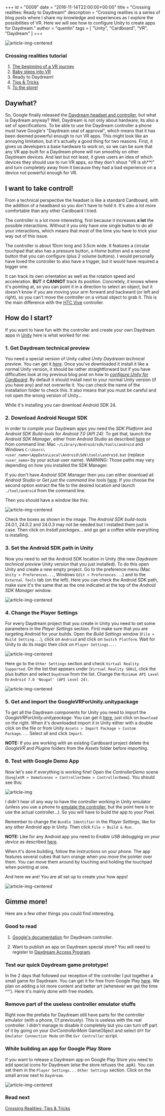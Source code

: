 +++
id = "0009"
date = "2016-11-14T22:00:00+00:00"
title = "Crossing realities: Ready to Daydream!"
description = "Crossing realities is a series of blog posts where I share my knowledge and experiences as I explore the possibilities of VR. Here we will see how to configure Unity to create apps for Daydream."
author = "quentin"
tags = [ "Unity", "Cardboard", "VR", "Daydream" ]
+++

![article-img-centered](/img/blog/0009/output.jpg "Jane Sutherland: Daydream 1895")


### Crossing realities tutorial
1. [The beginning of a VR journey](/blog/crossing-realities-the-beginning-of-a-VR-journey/)
2. [Baby steps into VR](/blog/crossing-realities-baby-steps-into-VR/)
3. Ready to Daydream!
4. [Tips & Tricks](/blog/crossing-realities-tips-and-tricks/)
5. [To the store!](/blog/crossing-realities-to-the-store/)

## Daywhat?
So, Google finally released the [Daydream headset and controller](https://vr.google.com/intl/en_uk/daydream/headset/ "Daydream"), but what is Daydream anyway? Well, Daydream is not only about hardware, its also a set of specifications. To be able to use the Daydream controller a phone must have Google's "Daydream seal of approval", which means that it has been deemed powerful enough to run VR apps. This might look like an annoying limitation, but it's actually a good thing for two reasons. First, it gives us developers a base hardware to work on, so we can be sure that any VR app built for a Daydream phone will run smoothly on other Daydream devices. And last but not least, it gives users an idea of which devices they should use to run VR apps, so they don't shout "VR is sh**!" and turn completely away from it because they had a bad experience on a device not powerful enough for VR.


## I want to take control!
From a technical perspective the headset is like a standard Cardboard, with the addition of a headband so you don't have to hold it. It's also a lot more comfortable than any other Cardboard I tried.

The controller is a lot more interesting, first because it increases **a lot** the possible interactions. Without it you only have one single button to do all your interactions, which means that most of the time you have to trick your way out of this issue.

The controller is about 10cm long and 3.5cm wide. It features a circular touchpad that also has a pressure button, a *Home* button and a second button that you can configure (plus 2 volume buttons). I would personally have loved the controller to also have a trigger, but it would have required a bigger one.

 It can track its own orientation as well as the rotation speed and acceleration. **BUT** it **CANNOT** track its position. Concretely, it knows where it's pointing at, so you can point it in a direction to select an object, but it doesn't know if you are moving your arm forward and backward (or left and right), so you can't move the controller on a virtual object to grab it. This is the main difference with the [HTC Vive](https://www.vive.com/uk/product/ "HTC Vive") controller.


## How do I start?

If you want to have fun with the controller and create your own Daydream apps in [Unity](https://unity3d.com/ "Unity") here is what worked for me:

### 1. Get Daydream technical preview
You need a special version of Unity called *Unity Daydream technical preview*. You can get it [*here*](https://unity3d.com/partners/google/daydream "Daydream technical preview"). Once you've downloaded it install it like a normal Unity version, it should be rather straightforward but if you have difficulties look at my previous blog post on how to [*configure Unity for Cardboard*](/blog/crossing-realities-the-beginning-of-a-VR-journey/ "The beginning of a VR journey"). By default it should install next to your normal Unity version (if you have any) and not overwrite it. You can check the name of the installation folder to check this. It also means that you must be careful and not open the wrong version of Unity...

While it's installing you can download Android SDK 24.

### 2. Download Android Nougat SDK
In order to compile your Daydream apps you need the *SDK Platform* and *Android SDK Build-tools* for *Android 7.0 (API 24)*. To get that, launch the *Android SDK Manager*, either from Android Studio as described [here](https://developer.android.com/studio/intro/update.html#sdk-manager "Android SDK Manager") or from command line: Mac `~/Library/Android/sdk/tools/android` and Windows `C:\Users\<user_name>\AppData\Local\Android\Sdk\tools\android.bat` (replace `<user_name>` by your actual user name). WARNING: Those paths may vary depending on how you installed the SDK Manager.

If you don't have *Android SDK Manager* then you can either download all *Android Studio* or *Get just the command line tools* [here](https://developer.android.com/studio/index.html#downloads "Android Studio"). If you choose the second option extract the file to the desired location and launch `./tool/android` from the command line.

Then you should have a window like this:

![article-img-centered](/img/blog/0009/android_sdk_manager.PNG "Android SDK Manager")

Check the boxes as shown in the image. The *Android SDK build-tools* 24.0.1, 24.0.2 and 24.0.3 may not be needed but I installed them just in case.
Then click on *Install packages...* and go get a coffee while everything is installing.  

### 3. Set the Android SDK path in Unity
Now you need to set the Android SDK location in Unity (the new *Daydream technical preview* Unity version that you just installed).
To do this open Unity and create a new empty project. Go to the preference menu (Mac `Unity > Preferences...`, Windows `Edit > Preferences...`) and to the `External Tools` tab (on the left).
Here you can check the Android SDK path, make sure it's the same that as the one indicated at the top of the *Android SDK Manager* window.

![article-img-centered](/img/blog/0009/unity_android_sdk_path.PNG "Unity Android SDK Path")

### 4. Change the Player Settings  
For every Daydream project that you create in Unity you need to set some parameters in the *Player Settings* section.
First make sure that you are targeting Android for your builds. Open the *Build Settings* window (`File > Build Setting...`), click on `Android` and click on `Switch Platform`.
Wait for Unity to do its magic then click on `Player Settings...`.

![article-img-centered](/img/blog/0009/unity_build_settings.PNG "Unity Build Settings")

Here go to the `Other Settings` section and check `Virtual Reality Supported`. On the list that appears under (`Virtual Reality SDKs`), click the plus button and select `Daydream` from the list.
Change the `Minimum API Level` to `Android 7.0 'Nougat' (API Level 24)`.

![article-img-centered](/img/blog/0009/unity_player_settings.PNG "Unity Player Settings")

### 5. Get and import the GoogleVRForUnity.unitypackage
To get all the Daydream components for Unity you need to import the *GoogleVRForUnity.unitypackage*. You can get it [here](https://github.com/googlevr/gvr-unity-sdk/blob/master/GoogleVRForUnity.unitypackage "GoogleVRForUnity.unitypackage"), just click on `Download` on the right.
When it's downloaded import it in Unity either with a double click on the file or from Unity `Assets > Import Package > Custom Package...`. Select all and click `Import`.

**NOTE:** If you are working with an existing Cardboard project delete the *GoogleVR* and *Plugins* folders from the *Assets* folder before importing.

### 6. Test with Google Demo App
Now let's see if everything is working fine!
Open the *ControllerDemo* scene (`GoogleVR > DemoScenes > ControllerDemo > ControllerDemo`). You should see this:

<img
  class="modal-image"
  src="/img/blog/0009/unity_controller_demo_scene.PNG"
  alt="article-img"
  title="Unity Player Settings">

I didn't hear of any way to have the controller working in Unity emulator (unless you use a phone to [emulate the controller](https://developers.google.com/vr/daydream/dev-kit-setup "Emulate the Daydream controller"), but the point here is to use the actual controller...). So you will have to build the app to your Pixel.

Remember to change the `Bundle Identifier` in the *Player Settings*, like for any other Android app in Unity. Then click `File > Build & Run`.

**NOTE:** Like for any Android app you need to *Enable USB debugging on your device* as described [here](https://docs.unity3d.com/Manual/android-sdksetup.html "Enable USB debugging on your device").

When it's done building, follow the instructions on your phone. The app features several cubes that turn orange when you move the pointer over them. You can move them around by touching and holding the touchpad when pointing at one.

And here we are! You are all set up to create your how apps!

![article-img-centered](/img/blog/0009/fallout_thumb_up.jpg "Fallout Thumb up")


## Gimme more!
Here are a few other things you could find interesting.

### Good to read
1. [Google's documentation](https://developers.google.com/vr/unity/controller-basics "Google's Daydream controller documentation") for Daydream controller.

2. Want to publish an app on Daydream special store? You will need to register to [Daydream Access Program](https://developers.google.com/vr/daydream/daydream-access-program "Daydream Access Program").

### Test our quick Daydream game prototype!
In the 2 days that followed our reception of the controller I put together a small game for Daydream.
You can get it for free from Google Play [here](https://play.google.com/store/apps/details?id=com.tengio.the_chickens_strike_back "The Chickens Strike Back").
We plan on adding a lot more content and better art (whenever we get the time ^^'). Here it's mainly done with free models.

### Remove part of the useless controller emulator stuffs
Right now the prefabs for Daydream still have parts for the controller emulator (with a phone, Cf previously). This is useless with the real controller.
I didn't manage to disable it completely but you can turn off part of it by going on your *GvrControllerMain* GameObject and select `OFF` for `Emulator Connection Mode` on the `Gvr Controller` script.

### While building an app for Google Play Store
If you want to release a Daydream app on Google Play Store you need to add special icons for Daydream (else the store refuses the .apk).
You can set them in the `Player Settings...` `Other Settings` section. Click on the small arrow next to `Daydream`.

![article-img-centered](/img/blog/0009/unity_daydream_icon.PNG "Unity Player Settings")

### Read next
[Crossing Realities: Tips & Tricks](/blog/crossing-realities-tips-and-tricks/)
